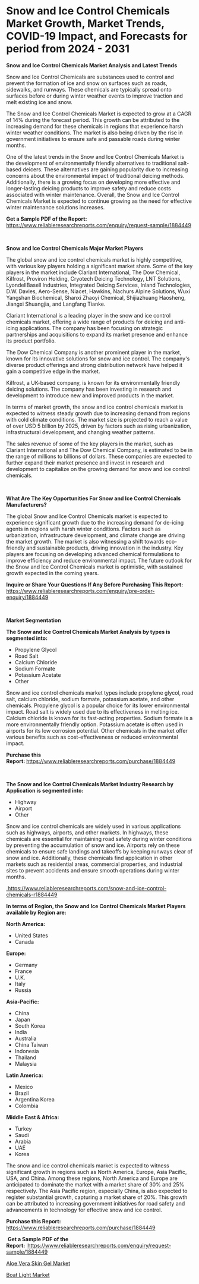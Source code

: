 <p><h1>Snow and Ice Control Chemicals Market Growth, Market Trends, COVID-19 Impact, and Forecasts for period from 2024 - 2031</h1></p><p><strong>Snow and Ice Control Chemicals Market Analysis and Latest Trends</strong></p>
<p><p>Snow and Ice Control Chemicals are substances used to control and prevent the formation of ice and snow on surfaces such as roads, sidewalks, and runways. These chemicals are typically spread onto surfaces before or during winter weather events to improve traction and melt existing ice and snow.</p><p>The Snow and Ice Control Chemicals Market is expected to grow at a CAGR of 14% during the forecast period. This growth can be attributed to the increasing demand for these chemicals in regions that experience harsh winter weather conditions. The market is also being driven by the rise in government initiatives to ensure safe and passable roads during winter months.</p><p>One of the latest trends in the Snow and Ice Control Chemicals Market is the development of environmentally friendly alternatives to traditional salt-based deicers. These alternatives are gaining popularity due to increasing concerns about the environmental impact of traditional deicing methods. Additionally, there is a growing focus on developing more effective and longer-lasting deicing products to improve safety and reduce costs associated with winter maintenance. Overall, the Snow and Ice Control Chemicals Market is expected to continue growing as the need for effective winter maintenance solutions increases.</p></p>
<p><strong>Get a Sample PDF of the Report:&nbsp;</strong> <a href="https://www.reliableresearchreports.com/enquiry/request-sample/1884449">https://www.reliableresearchreports.com/enquiry/request-sample/1884449</a></p>
<p>&nbsp;</p>
<p><strong>Snow and Ice Control Chemicals Major Market Players</strong></p>
<p><p>The global snow and ice control chemicals market is highly competitive, with various key players holding a significant market share. Some of the key players in the market include Clariant International, The Dow Chemical, Kilfrost, Proviron Holding, Cryotech Deicing Technology, LNT Solutions, LyondellBasell Industries, Integrated Deicing Services, Inland Technologies, D.W. Davies, Aero-Sense, Niacet, Hawkins, Nachurs Alpine Solutions, Wuxi Yangshan Biochemical, Shanxi Zhaoyi Chemical, Shijiazhuang Haosheng, Jiangxi Shuangjia, and Langfang Tianke.</p><p>Clariant International is a leading player in the snow and ice control chemicals market, offering a wide range of products for deicing and anti-icing applications. The company has been focusing on strategic partnerships and acquisitions to expand its market presence and enhance its product portfolio.</p><p>The Dow Chemical Company is another prominent player in the market, known for its innovative solutions for snow and ice control. The company's diverse product offerings and strong distribution network have helped it gain a competitive edge in the market.</p><p>Kilfrost, a UK-based company, is known for its environmentally friendly deicing solutions. The company has been investing in research and development to introduce new and improved products in the market.</p><p>In terms of market growth, the snow and ice control chemicals market is expected to witness steady growth due to increasing demand from regions with cold climate conditions. The market size is projected to reach a value of over USD 5 billion by 2025, driven by factors such as rising urbanization, infrastructural development, and changing weather patterns.</p><p>The sales revenue of some of the key players in the market, such as Clariant International and The Dow Chemical Company, is estimated to be in the range of millions to billions of dollars. These companies are expected to further expand their market presence and invest in research and development to capitalize on the growing demand for snow and ice control chemicals.</p></p>
<p>&nbsp;</p>
<p><strong>What Are The Key Opportunities For Snow and Ice Control Chemicals Manufacturers?</strong></p>
<p><p>The global Snow and Ice Control Chemicals market is expected to experience significant growth due to the increasing demand for de-icing agents in regions with harsh winter conditions. Factors such as urbanization, infrastructure development, and climate change are driving the market growth. The market is also witnessing a shift towards eco-friendly and sustainable products, driving innovation in the industry. Key players are focusing on developing advanced chemical formulations to improve efficiency and reduce environmental impact. The future outlook for the Snow and Ice Control Chemicals market is optimistic, with sustained growth expected in the coming years.</p></p>
<p><strong>Inquire or Share Your Questions If Any Before Purchasing This Report:</strong> <a href="https://www.reliableresearchreports.com/enquiry/pre-order-enquiry/1884449">https://www.reliableresearchreports.com/enquiry/pre-order-enquiry/1884449</a></p>
<p>&nbsp;</p>
<p><strong>Market Segmentation</strong></p>
<p><strong>The Snow and Ice Control Chemicals Market Analysis by types is segmented into:</strong></p>
<p><ul><li>Propylene Glycol</li><li>Road Salt</li><li>Calcium Chloride</li><li>Sodium Formate</li><li>Potassium Acetate</li><li>Other</li></ul></p>
<p><p>Snow and ice control chemicals market types include propylene glycol, road salt, calcium chloride, sodium formate, potassium acetate, and other chemicals. Propylene glycol is a popular choice for its lower environmental impact. Road salt is widely used due to its effectiveness in melting ice. Calcium chloride is known for its fast-acting properties. Sodium formate is a more environmentally friendly option. Potassium acetate is often used in airports for its low corrosion potential. Other chemicals in the market offer various benefits such as cost-effectiveness or reduced environmental impact.</p></p>
<p><strong>Purchase this Report:&nbsp;</strong><a href="https://www.reliableresearchreports.com/purchase/1884449">https://www.reliableresearchreports.com/purchase/1884449</a></p>
<p>&nbsp;</p>
<p><strong>The Snow and Ice Control Chemicals Market Industry Research by Application is segmented into:</strong></p>
<p><ul><li>Highway</li><li>Airport</li><li>Other</li></ul></p>
<p><p>Snow and ice control chemicals are widely used in various applications such as highways, airports, and other markets. In highways, these chemicals are essential for maintaining road safety during winter conditions by preventing the accumulation of snow and ice. Airports rely on these chemicals to ensure safe landings and takeoffs by keeping runways clear of snow and ice. Additionally, these chemicals find application in other markets such as residential areas, commercial properties, and industrial sites to prevent accidents and ensure smooth operations during winter months.</p></p>
<p><a href="https://www.reliableresearchreports.com/snow-and-ice-control-chemicals-r1884449">&nbsp;https://www.reliableresearchreports.com/snow-and-ice-control-chemicals-r1884449</a></p>
<p><strong>In terms of Region, the Snow and Ice Control Chemicals Market Players available by Region are:</strong></p>
<p>
    <p> <strong> North America: </strong>
        <ul>
            <li>United States</li>
            <li>Canada</li>
        </ul>
        </p> 
    <p> <strong> Europe: </strong>
        <ul>
            <li>Germany</li>
            <li>France</li>
            <li>U.K.</li>
            <li>Italy</li>
            <li>Russia</li>
        </ul>
        </p> 
    <p> <strong> Asia-Pacific: </strong>
        <ul>
            <li>China</li>
            <li>Japan</li>
            <li>South Korea</li>
            <li>India</li>
            <li>Australia</li>
            <li>China Taiwan</li>
            <li>Indonesia</li>
            <li>Thailand</li>
            <li>Malaysia</li>
        </ul>
        </p> 
    <p> <strong> Latin America: </strong>
        <ul>
            <li>Mexico</li>
            <li>Brazil</li>
            <li>Argentina Korea</li>
            <li>Colombia</li>
        </ul>
        </p> 
    <p> <strong> Middle East & Africa: </strong>
        <ul>
            <li>Turkey</li>
            <li>Saudi</li>
            <li>Arabia</li>
            <li>UAE</li>
            <li>Korea</li>
        </ul>
    </p>
    </p>
<p><p>The snow and ice control chemicals market is expected to witness significant growth in regions such as North America, Europe, Asia Pacific, USA, and China. Among these regions, North America and Europe are anticipated to dominate the market with a market share of 30% and 25% respectively. The Asia Pacific region, especially China, is also expected to register substantial growth, capturing a market share of 20%. This growth can be attributed to increasing government initiatives for road safety and advancements in technology for effective snow and ice control.</p></p>
<p><strong>Purchase this Report: </strong><a href="https://www.reliableresearchreports.com/purchase/1884449">https://www.reliableresearchreports.com/purchase/1884449</a></p>
<p>&nbsp;<strong>Get a Sample PDF of the Report:&nbsp;&nbsp;</strong><a href="https://www.reliableresearchreports.com/enquiry/request-sample/1884449">https://www.reliableresearchreports.com/enquiry/request-sample/1884449</a></p>
<p><strong></strong></p>
<p><p><a href="https://github.com/arnstrada78546/Market-Research-Report-List-1/blob/main/aloe-vera-skin-gel-market.md">Aloe Vera Skin Gel Market</a></p><p><a href="https://github.com/wesleyGaylordjks/Market-Research-Report-List-1/blob/main/boat-light-market.md">Boat Light Market</a></p></p>